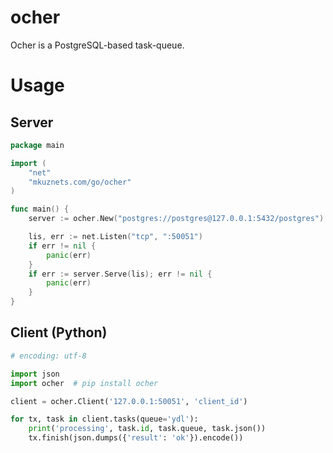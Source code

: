 # ocher

Ocher is a PostgreSQL-based task-queue.

# Usage

## Server

```go
package main

import (
	"net"
	"mkuznets.com/go/ocher"
)

func main() {
	server := ocher.New("postgres://postgres@127.0.0.1:5432/postgres")

	lis, err := net.Listen("tcp", ":50051")
	if err != nil {
		panic(err)
	}
	if err := server.Serve(lis); err != nil {
		panic(err)
	}
}
```

## Client (Python)

```python
# encoding: utf-8 

import json
import ocher  # pip install ocher

client = ocher.Client('127.0.0.1:50051', 'client_id')

for tx, task in client.tasks(queue='ydl'):
    print('processing', task.id, task.queue, task.json())
    tx.finish(json.dumps({'result': 'ok'}).encode())
```
